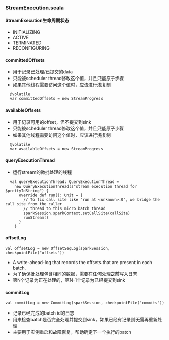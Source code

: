 ### StreamExecution.scala

#### StreamExecution生命周期状态
- INITIALIZING
- ACTIVE 
- TERMINATED
- RECONFIGURING

#### committedOffsets
- 用于记录已处理/已提交的data
- 只能被scheduler thread修改这个值，并且只能原子步骤
- 如果其他线程需要访问这个值时，应该进行浅复制
```
  @volatile
  var committedOffsets = new StreamProgress
```

####  availableOffsets
- 用于记录可用的offset，但不提交到sink
- 只能被scheduler thread修改这个值，并且只能原子步骤
- 如果其他线程需要访问这个值时，应该进行浅复制
```
  @volatile
  var availableOffsets = new StreamProgress
```

#### queryExecutionThread
- 运行stream的微批处理的线程
```
  val queryExecutionThread: QueryExecutionThread =
    new QueryExecutionThread(s"stream execution thread for $prettyIdString") {
      override def run(): Unit = {
        // To fix call site like "run at <unknown>:0", we bridge the call site from the caller
        // thread to this micro batch thread
        sparkSession.sparkContext.setCallSite(callSite)
        runStream()
      }
    }
```

#### offsetLog
`val offsetLog = new OffsetSeqLog(sparkSession, checkpointFile("offsets"))`
- A write-ahead-log that records the offsets that are present in each batch.
- 为了确保批处理包含相同的数据，需要在任何处理**之前**写入日志
- 第N个记录为正在处理的，第N-1个记录为已经提交到sink

#### commitLog
`val commitLog = new CommitLog(sparkSession, checkpointFile("commits"))`
- 记录已经完成的batch id的日志
- 用来检查batch是否完全处理并提交到sink，如果已经有记录则无需再重新处理
- 主要用于实例重启和故障恢复，帮助确定下一个执行的batch

